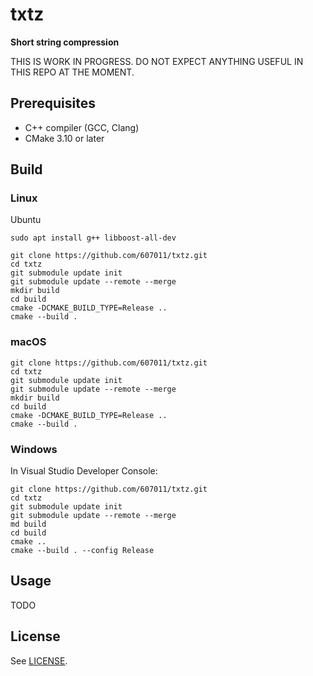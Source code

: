# txtz

**Short string compression**

THIS IS WORK IN PROGRESS. DO NOT EXPECT ANYTHING USEFUL IN THIS REPO AT THE MOMENT.


## Prerequisites

- C++ compiler (GCC, Clang)
- CMake 3.10 or later

## Build 

### Linux

Ubuntu

```
sudo apt install g++ libboost-all-dev
```

```
git clone https://github.com/607011/txtz.git
cd txtz
git submodule update init
git submodule update --remote --merge
mkdir build
cd build
cmake -DCMAKE_BUILD_TYPE=Release ..
cmake --build .
```

### macOS

```
git clone https://github.com/607011/txtz.git
cd txtz
git submodule update init
git submodule update --remote --merge
mkdir build
cd build
cmake -DCMAKE_BUILD_TYPE=Release ..
cmake --build .
```


### Windows

In Visual Studio Developer Console:

```
git clone https://github.com/607011/txtz.git
cd txtz
git submodule update init
git submodule update --remote --merge
md build
cd build
cmake ..
cmake --build . --config Release
```


## Usage

TODO

## License

See [LICENSE](LICENSE).
